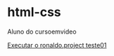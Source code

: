 # html-css
 Aluno do cursoemvideo

<a href="https://euclides-gune.github.io/html-css/ronaldo.project/teste01">Executar o ronaldo.project teste01 </a>